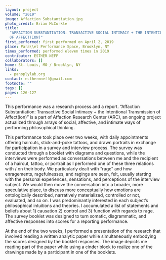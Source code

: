 ```yaml
---
layout: project
volume: "2019"
image: Affaction_Substantiation.jpg
photo_credit: Brian McCorkle
title:
  "AFFACTION SUBSTANTIATION: TRANSACTIVE SOCIAL INTIMACY + THE INTENTIONAL TRANSMISSION
  OF AFFECT(ION)"
first_performed: first performed on April 2, 2019
place: Para\\el Performance Space, Brooklyn, NY
times_performed: performed eleven times in 2019
contributor: ESTHER NEFF
collaborators: []
home: St. Louis, MO / Brooklyn, NY
links:
  - panoplylab.org
contact: esthermneff@gmail.com
footnote: ""
tags: []
pages: 126-127
---
```


This performance was a research process and a report. “Affaction Substantiation: Transactive Social Intimacy + the Intentional Transmission of Affect(ion)” is a part of Affaction Research Center (ARC), an ongoing project actualized through arrays of social, affective, and intimate ways of performing philosophical thinking.

This performance took place over two weeks, with daily appointments offering haircuts, stick-and-poke tattoos, and drawn portraits in exchange for participation in a survey and interview process. The survey was conducted through a booklet with diagrams and questions, while the interviews were performed as conversations between me and the recipient of a haircut, tattoo, or portrait as I performed one of these three relations with / on their body. We particularly dealt with “rage” and how enragements, ragefulnesses, and ragings are seen, felt, usually starting with the personal experiences, sensations, and perceptions of the interview subject. We would then move the conversation into a broader, more speculative place, to discuss more conceptually how emotions are ontologically described, narratively materialized, controlled or not, evaluated, and so on. I was predominantly interested in each subject’s philosophical intuitions and theories. I accumulated a list of statements and beliefs about 1) causation 2) control and 3) function with regards to rage. The survey booklet was designed to turn somatic, diagrammatic, and affective responses into scores for a reporting performance.

At the end of the two weeks, I performed a presentation of the research that involved reading a written analytic paper while simultaneously embodying the scores designed by the booklet responses. The image depicts me reading part of the paper while using a cinder block to realize one of the drawings made by a participant in one of the booklets.
